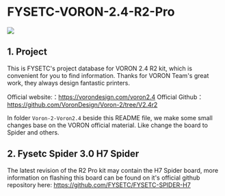 # FYSETC-VORON-2.4-R2-Pro

![](VORON2.JPG)

## 1. Project

This is FYSETC's project database for VORON 2.4 R2 kit, which is convenient for you to find information. Thanks for VORON Team's great work, they always design fantastic printers.

Official website:：https://vorondesign.com/voron2.4
Official Github：https://github.com/VoronDesign/Voron-2/tree/V2.4r2

In folder `Voron-2-Voron2.4` beside this README file, we make some small changes base on the VORON official material. Like change the board to Spider and others. 

## 2. Fysetc Spider 3.0 H7 Spider
The latest revision of the R2 Pro kit may contain the H7 Spider board, more information on flashing this board can be found on it's official github repository here: https://github.com/FYSETC/FYSETC-SPIDER-H7

